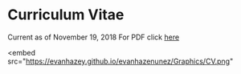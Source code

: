 # Curriculum Vitae

Current as of November 19, 2018
For PDF click [here](https://evanhazey.github.io/evanhazenunez/Graphics/CV.pdf)

<embed src="https://evanhazey.github.io/evanhazenunez/Graphics/CV.png"



